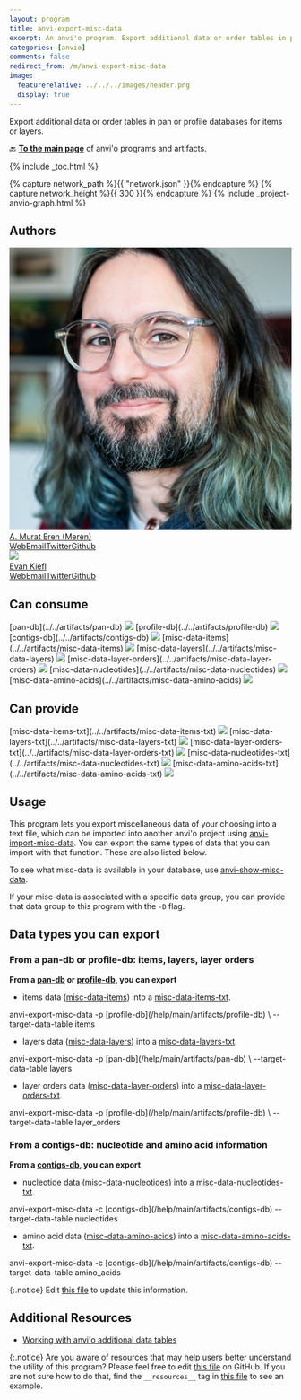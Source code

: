 ```yaml
---
layout: program
title: anvi-export-misc-data
excerpt: An anvi'o program. Export additional data or order tables in pan or profile databases for items or layers.
categories: [anvio]
comments: false
redirect_from: /m/anvi-export-misc-data
image:
  featurerelative: ../../../images/header.png
  display: true
---
```


Export additional data or order tables in pan or profile databases for items or layers.

🔙 **[To the main page](../../)** of anvi'o programs and artifacts.


{% include _toc.html %}
<div id="svg" class="subnetwork"></div>
{% capture network_path %}{{ "network.json" }}{% endcapture %}
{% capture network_height %}{{ 300 }}{% endcapture %}
{% include _project-anvio-graph.html %}


## Authors

<div class="anvio-person"><div class="anvio-person-info"><div class="anvio-person-photo"><img class="anvio-person-photo-img" src="../../images/authors/meren.jpg" /></div><div class="anvio-person-info-box"><a href="/people/meren" target="_blank"><span class="anvio-person-name">A. Murat Eren (Meren)</span></a><div class="anvio-person-social-box"><a href="http://merenlab.org" class="person-social" target="_blank"><i class="fa fa-fw fa-home"></i>Web</a><a href="mailto:a.murat.eren@gmail.com" class="person-social" target="_blank"><i class="fa fa-fw fa-envelope-square"></i>Email</a><a href="http://twitter.com/merenbey" class="person-social" target="_blank"><i class="fa fa-fw fa-twitter-square"></i>Twitter</a><a href="http://github.com/meren" class="person-social" target="_blank"><i class="fa fa-fw fa-github"></i>Github</a></div></div></div></div>

<div class="anvio-person"><div class="anvio-person-info"><div class="anvio-person-photo"><img class="anvio-person-photo-img" src="../../images/authors/ekiefl.jpg" /></div><div class="anvio-person-info-box"><a href="/people/ekiefl" target="_blank"><span class="anvio-person-name">Evan Kiefl</span></a><div class="anvio-person-social-box"><a href="http://ekiefl.github.io" class="person-social" target="_blank"><i class="fa fa-fw fa-home"></i>Web</a><a href="mailto:kiefl.evan@gmail.com" class="person-social" target="_blank"><i class="fa fa-fw fa-envelope-square"></i>Email</a><a href="http://twitter.com/evankiefl" class="person-social" target="_blank"><i class="fa fa-fw fa-twitter-square"></i>Twitter</a><a href="http://github.com/ekiefl" class="person-social" target="_blank"><i class="fa fa-fw fa-github"></i>Github</a></div></div></div></div>



## Can consume


<p style="text-align: left" markdown="1"><span class="artifact-r">[pan-db](../../artifacts/pan-db) <img src="../../images/icons/DB.png" class="artifact-icon-mini" /></span> <span class="artifact-r">[profile-db](../../artifacts/profile-db) <img src="../../images/icons/DB.png" class="artifact-icon-mini" /></span> <span class="artifact-r">[contigs-db](../../artifacts/contigs-db) <img src="../../images/icons/DB.png" class="artifact-icon-mini" /></span> <span class="artifact-r">[misc-data-items](../../artifacts/misc-data-items) <img src="../../images/icons/CONCEPT.png" class="artifact-icon-mini" /></span> <span class="artifact-r">[misc-data-layers](../../artifacts/misc-data-layers) <img src="../../images/icons/CONCEPT.png" class="artifact-icon-mini" /></span> <span class="artifact-r">[misc-data-layer-orders](../../artifacts/misc-data-layer-orders) <img src="../../images/icons/CONCEPT.png" class="artifact-icon-mini" /></span> <span class="artifact-r">[misc-data-nucleotides](../../artifacts/misc-data-nucleotides) <img src="../../images/icons/CONCEPT.png" class="artifact-icon-mini" /></span> <span class="artifact-r">[misc-data-amino-acids](../../artifacts/misc-data-amino-acids) <img src="../../images/icons/CONCEPT.png" class="artifact-icon-mini" /></span></p>


## Can provide


<p style="text-align: left" markdown="1"><span class="artifact-p">[misc-data-items-txt](../../artifacts/misc-data-items-txt) <img src="../../images/icons/TXT.png" class="artifact-icon-mini" /></span> <span class="artifact-p">[misc-data-layers-txt](../../artifacts/misc-data-layers-txt) <img src="../../images/icons/TXT.png" class="artifact-icon-mini" /></span> <span class="artifact-p">[misc-data-layer-orders-txt](../../artifacts/misc-data-layer-orders-txt) <img src="../../images/icons/TXT.png" class="artifact-icon-mini" /></span> <span class="artifact-p">[misc-data-nucleotides-txt](../../artifacts/misc-data-nucleotides-txt) <img src="../../images/icons/TXT.png" class="artifact-icon-mini" /></span> <span class="artifact-p">[misc-data-amino-acids-txt](../../artifacts/misc-data-amino-acids-txt) <img src="../../images/icons/TXT.png" class="artifact-icon-mini" /></span></p>


## Usage


This program lets you export miscellaneous data of your choosing into a text file, which can be imported into another anvi'o project using <span class="artifact-p">[anvi-import-misc-data](/help/main/programs/anvi-import-misc-data)</span>. You can export the same types of data that you can import with that function. These are also listed below.

To see what misc-data is available in your database, use <span class="artifact-p">[anvi-show-misc-data](/help/main/programs/anvi-show-misc-data)</span>. 

If your misc-data is associated with a specific data group, you can provide that data group to this program with the `-D` flag. 

## Data types you can export 

### From a pan-db or profile-db: items, layers, layer orders

**From a <span class="artifact-n">[pan-db](/help/main/artifacts/pan-db)</span> or <span class="artifact-n">[profile-db](/help/main/artifacts/profile-db)</span>, you can export**

- items data (<span class="artifact-n">[misc-data-items](/help/main/artifacts/misc-data-items)</span>) into a <span class="artifact-n">[misc-data-items-txt](/help/main/artifacts/misc-data-items-txt)</span>. 

<div class="codeblock" markdown="1">
anvi&#45;export&#45;misc&#45;data &#45;p <span class="artifact&#45;n">[profile&#45;db](/help/main/artifacts/profile&#45;db)</span> \
                      &#45;&#45;target&#45;data&#45;table items 
</div>

- layers data (<span class="artifact-n">[misc-data-layers](/help/main/artifacts/misc-data-layers)</span>) into a <span class="artifact-n">[misc-data-layers-txt](/help/main/artifacts/misc-data-layers-txt)</span>.  

<div class="codeblock" markdown="1">
anvi&#45;export&#45;misc&#45;data &#45;p <span class="artifact&#45;n">[pan&#45;db](/help/main/artifacts/pan&#45;db)</span> \
                      &#45;&#45;target&#45;data&#45;table layers 
</div>

- layer orders data (<span class="artifact-n">[misc-data-layer-orders](/help/main/artifacts/misc-data-layer-orders)</span>) into a <span class="artifact-n">[misc-data-layer-orders-txt](/help/main/artifacts/misc-data-layer-orders-txt)</span>. 

<div class="codeblock" markdown="1">
anvi&#45;export&#45;misc&#45;data &#45;p <span class="artifact&#45;n">[profile&#45;db](/help/main/artifacts/profile&#45;db)</span> \
                      &#45;&#45;target&#45;data&#45;table layer_orders 
</div>

### From a contigs-db: nucleotide and amino acid information

**From a <span class="artifact-n">[contigs-db](/help/main/artifacts/contigs-db)</span>, you can export**

- nucleotide data (<span class="artifact-n">[misc-data-nucleotides](/help/main/artifacts/misc-data-nucleotides)</span>) into a <span class="artifact-n">[misc-data-nucleotides-txt](/help/main/artifacts/misc-data-nucleotides-txt)</span>.

<div class="codeblock" markdown="1">
anvi&#45;export&#45;misc&#45;data &#45;c <span class="artifact&#45;n">[contigs&#45;db](/help/main/artifacts/contigs&#45;db)</span> 
                      &#45;&#45;target&#45;data&#45;table nucleotides
</div>

- amino acid data (<span class="artifact-n">[misc-data-amino-acids](/help/main/artifacts/misc-data-amino-acids)</span>) into a <span class="artifact-n">[misc-data-amino-acids-txt](/help/main/artifacts/misc-data-amino-acids-txt)</span>.

<div class="codeblock" markdown="1">
anvi&#45;export&#45;misc&#45;data &#45;c <span class="artifact&#45;n">[contigs&#45;db](/help/main/artifacts/contigs&#45;db)</span> 
                      &#45;&#45;target&#45;data&#45;table amino_acids
</div>


{:.notice}
Edit [this file](https://github.com/merenlab/anvio/tree/master/anvio/docs/programs/anvi-export-misc-data.md) to update this information.


## Additional Resources


* [Working with anvi&#x27;o additional data tables](http://merenlab.org/2017/12/11/additional-data-tables/#views-items-layers-orders-some-anvio-terminology)


{:.notice}
Are you aware of resources that may help users better understand the utility of this program? Please feel free to edit [this file](https://github.com/merenlab/anvio/tree/master/bin/anvi-export-misc-data) on GitHub. If you are not sure how to do that, find the `__resources__` tag in [this file](https://github.com/merenlab/anvio/blob/master/bin/anvi-interactive) to see an example.
